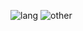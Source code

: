 ![lang](https://github-readme-stats.vercel.app/api/top-langs/?username=Mindgamesnl&layout=compact&show_icons=true) ![other](https://github-readme-stats.vercel.app/api?username=Mindgamesnl&show_icons=true&include_all_commits=true&show_icons=true)
